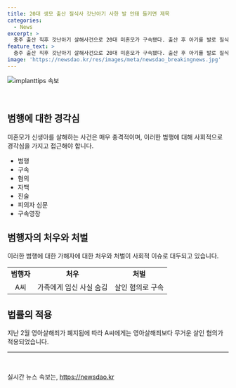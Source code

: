 ```yaml
---
title: 20대 생모 출산 질식사 갓난아기 사한 발 안돼 들키면 제목
categories:
  - News
excerpt: >
  충주 출산 직후 갓난아기 살해사건으로 20대 미혼모가 구속됐다. 출산 후 아기를 발로 질식시켜 숨지게 한 혐의. 경찰, 신고 후 출동했지만 이미 숨진 상태였고 부검 결과, 자가 호흡하고 있었던 것이 드러나 자백. 가족들에게 임신 숨긴 이유 주장하나 범행 자백. 범죄 중대하고 도주 우려로 구속영장 발부, 영아살해죄 폐지로 살인 혐의 적용. [출처 = 채널A 뉴스]
feature_text: >
  충주 출산 직후 갓난아기 살해사건으로 20대 미혼모가 구속됐다. 출산 후 아기를 발로 질식시켜 숨지게 한 혐의. 경찰, 신고 후 출동했지만 이미 숨진 상태였고 부검 결과, 자가 호흡하고 있었던 것이 드러나 자백. 가족들에게 임신 숨긴 이유 주장하나 범행 자백. 범죄 중대하고 도주 우려로 구속영장 발부, 영아살해죄 폐지로 살인 혐의 적용. [출처 = 채널A 뉴스]
image: 'https://newsdao.kr/res/images/meta/newsdao_breakingnews.jpg'
---
```


<p><img src="https://newsdao.kr/res/images/meta/newsdao_breakingnews.jpg" alt="implanttips 속보" /></p>

<p data-ke-size="size16">&nbsp;</p>

<h2 data-ke-size="size26">범행에 대한 경각심</h2>

<p data-ke-size="size16">미혼모가 신생아를 살해하는 사건은 매우 충격적이며, 이러한 범행에 대해 사회적으로 경각심을 가지고 접근해야 합니다.</p>

<ul>
    <li>범행</li>
    <li>구속</li>
    <li>혐의</li>
    <li>자백</li>
    <li>진술</li>
    <li>피의자 심문</li>
    <li>구속영장</li>
</ul>

<h2 data-ke-size="size26">범행자의 처우와 처벌</h2>

<p data-ke-size="size16">이러한 범행에 대한 가해자에 대한 처우와 처벌이 사회적 이슈로 대두되고 있습니다.</p>

<table>
    <tbody>
        <tr>
            <td style="text-align: center; height: 17px;"><b>범행자</b></td>
            <td style="text-align: center; height: 17px;"><b>처우</b></td>
            <td style="text-align: center; height: 17px;"><b>처벌</b></td>
        </tr>
        <tr>
            <td style="text-align: center; height: 17px;">A씨</td>
            <td style="text-align: center; height: 17px;">가족에게 임신 사실 숨김</td>
            <td style="text-align: center; height: 17px;">살인 혐의로 구속</td>
        </tr>
    </tbody>
</table>

<h2 data-ke-size="size26">법률의 적용</h2>

<p data-ke-size="size16">지난 2월 영아살해죄가 폐지됨에 따라 A씨에게는 영아살해죄보다 무거운 살인 혐의가 적용되었습니다.</p>

<hr>

<p data-ke-size="size16">&nbsp;</p>
실시간 뉴스 속보는, <a href="https://newsdao.kr" rel="dofollow">https://newsdao.kr</a>


